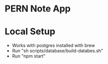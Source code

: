 # PERN Note App

# Local Setup
- Works with postgres installed with brew
- Run "sh scripts/database/build-databes.sh"
- Run "npm start"